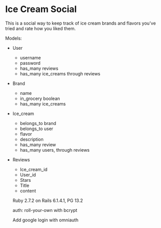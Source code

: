 # Ice Cream Social

This is a social way to keep track of ice cream brands and flavors you've tried and rate how you liked them. 

Models:

- User 
	- username
	- password
	- has_many reviews
	- has_many ice_creams through reviews

- Brand
	- name
	- in_grocery boolean
	- has_many ice_creams

- Ice_cream
	- belongs_to brand
	- belongs_to user
	- flavor
	- description
	- has_many review
	- has_many users, through reviews

- Reviews
	- Ice_cream_id
	- User_id
	- Stars
	- Title
	- content

	Ruby 2.7.2 on Rails 6.1.4.1, PG 13.2
	
	auth: roll-your-own with bcrypt

	Add google login with omniauth


